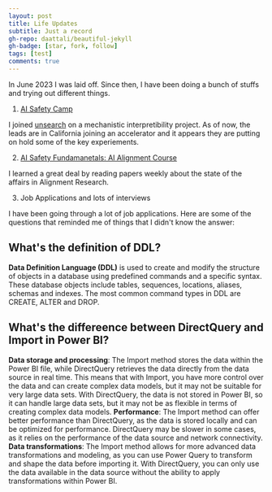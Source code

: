 ```yaml
---
layout: post
title: Life Updates
subtitle: Just a record
gh-repo: daattali/beautiful-jekyll
gh-badge: [star, fork, follow]
tags: [test]
comments: true
---
```


In June 2023 I was laid off. Since then, I have been doing a bunch of stuffs and trying out different things. 

1) [AI Safety Camp](https://aisafety.camp/)

I joined [unsearch](https://unsearch-ai.notion.site/AISC-2024-Research-Proposal-5adbd5918fe443c491a0a5b4252113fc) on a mechanistic interpretibility project. 
As of now, the leads are in California joining an accelerator and it appears they are putting on hold some of the key experiements. 

2) [AI Safety Fundamanetals: AI Alignment Course]((https://aisafetyfundamentals.com/alignment/))
 
I learned a great deal by reading papers weekly about the state of the affairs in Alignment Research. 

3) Job Applications and lots of interviews 

I have been going through a lot of job applications. Here are some of the questions that reminded me of things that I didn't know the answer: 

## What's the definition of DDL?

**Data Definition Language (DDL)** is used to create and modify the structure of objects in a database using predefined commands and a specific syntax. These database objects include tables, sequences, locations, aliases, schemas and indexes. The most common command types in DDL are CREATE, ALTER and DROP. 


## What's the differeence between DirectQuery and Import in Power BI?

**Data storage and processing**: The Import method stores the data within the Power BI file, while DirectQuery retrieves the data directly from the data source in real time. This means that with Import, you have more control over the data and can create complex data models, but it may not be suitable for very large data sets. With DirectQuery, the data is not stored in Power BI, so it can handle large data sets, but it may not be as flexible in terms of creating complex data models.
**Performance**: The Import method can offer better performance than DirectQuery, as the data is stored locally and can be optimized for performance. DirectQuery may be slower in some cases, as it relies on the performance of the data source and network connectivity.
**Data transformations**: The Import method allows for more advanced data transformations and modeling, as you can use Power Query to transform and shape the data before importing it. With DirectQuery, you can only use the data available in the data source without the ability to apply transformations within Power BI.





